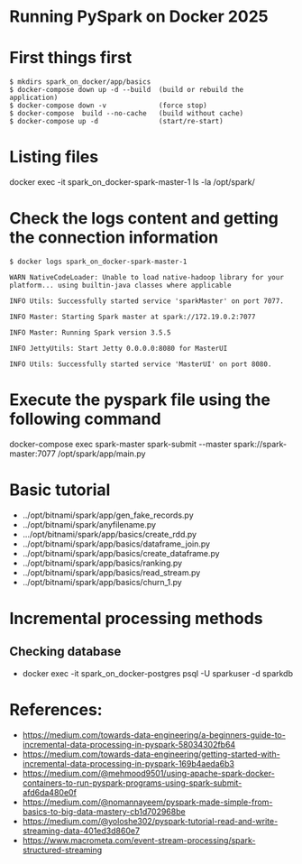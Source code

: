 # Running PySpark on Docker 2025


# First things first
    $ mkdirs spark_on_docker/app/basics
    $ docker-compose down up -d --build  (build or rebuild the application)
    $ docker-compose down -v             (force stop)
    $ docker-compose  build --no-cache   (build without cache)
    $ docker-compose up -d               (start/re-start)


# Listing files
docker exec -it spark_on_docker-spark-master-1 ls -la /opt/spark/

# Check the logs content and getting the connection information
    $ docker logs spark_on_docker-spark-master-1

`WARN NativeCodeLoader: Unable to load native-hadoop library for your platform... using builtin-java classes where applicable`

`INFO Utils: Successfully started service 'sparkMaster' on port 7077.`

`INFO Master: Starting Spark master at spark://172.19.0.2:7077`

`INFO Master: Running Spark version 3.5.5`

`INFO JettyUtils: Start Jetty 0.0.0.0:8080 for MasterUI`

`INFO Utils: Successfully started service 'MasterUI' on port 8080.`


# Execute the pyspark file using the following command
docker-compose exec spark-master spark-submit --master spark://spark-master:7077 /opt/spark/app/main.py

# Basic tutorial
- ../opt/bitnami/spark/app/gen_fake_records.py
- ../opt/bitnami/spark/anyfilename.py
- .../opt/bitnami/spark/app/basics/create_rdd.py
- ../opt/bitnami/spark/app/basics/dataframe_join.py
- ../opt/bitnami/spark/app/basics/create_dataframe.py
- ../opt/bitnami/spark/app/basics/ranking.py
- ../opt/bitnami/spark/app/basics/read_stream.py
- ../opt/bitnami/spark/app/basics/churn_1.py

# Incremental processing methods


## Checking database
- docker exec -it spark_on_docker-postgres psql -U sparkuser -d sparkdb

# References:
- https://medium.com/towards-data-engineering/a-beginners-guide-to-incremental-data-processing-in-pyspark-58034302fb64
- https://medium.com/towards-data-engineering/getting-started-with-incremental-data-processing-in-pyspark-169b4aeda6b3
- https://medium.com/@mehmood9501/using-apache-spark-docker-containers-to-run-pyspark-programs-using-spark-submit-afd6da480e0f
- https://medium.com/@nomannayeem/pyspark-made-simple-from-basics-to-big-data-mastery-cb1d702968be
- https://medium.com/@yoloshe302/pyspark-tutorial-read-and-write-streaming-data-401ed3d860e7
- https://www.macrometa.com/event-stream-processing/spark-structured-streaming